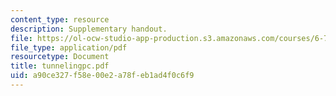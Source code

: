 ```yaml
---
content_type: resource
description: Supplementary handout.
file: https://ol-ocw-studio-app-production.s3.amazonaws.com/courses/6-728-applied-quantum-and-statistical-physics-fall-2006/a90ce327f58e00e2a78feb1ad4f0c6f9_tunnelingpc.pdf
file_type: application/pdf
resourcetype: Document
title: tunnelingpc.pdf
uid: a90ce327-f58e-00e2-a78f-eb1ad4f0c6f9
---
```

